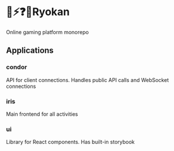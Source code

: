 # 🎲⚡❓👑Ryokan

Online gaming platform monorepo

## Applications

### condor

API for client connections. Handles public API calls and WebSocket connections

### iris

Main frontend for all activities

### ui

Library for React components. Has built-in storybook
